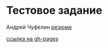 # Тестовое задание

Андрей Чуфелин
[резюме](https://severodvinsk.hh.ru/resume/4215fb58ff0b8486860039ed1f58626131557a)

[ссылка на gh-pages](https://andreychufelin.github.io/jilfond-test/)
